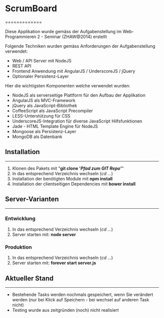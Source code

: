 # ScrumBoard
=============

Diese Applikation wurde gemäss der Aufgabenstellung im Web-Programmieren 2 - Seminar (ZHAW@2014) erstellt

Folgende Techniken wurden gemäss Anforderungen der Aufgabenstellung verwendet: 
- Web / API Server mit NodeJS
- REST API
- Frontend Anwendung mit AngularJS / UnderscoreJS / jQuery
- Optionaler Persistenz-Layer


Hier die wichtigsten Komponenten welche verwendet wurden: 
- NodeJS als serverseitige Plattform für den Aufbau der Applikation
- AngularJS als MVC-Framework
- jQuery als JavaScript-Bibliothek
- CoffeeScript als JavaScript Precompiler
- LESS-Unterstützung für CSS
- UnderscoreJS-Integration für diverse JavaScript Hilfsfunktionen
- Jade - HTML Template Engine für NodeJS
- Mongoose als Persistenz-Layer
- MongoDB als Datenbank


## Installation
------------------
1.  Klonen des Pakets mit "**git clone '*Pfad zum GIT Repo*'**"
2.  In das entsprechend Verzeichnis wechseln (*cd ...*)
3.  Installation der benötigten Module mit **npm install**
4.  Installation der clientseitigen Dependencies mit **bower install**


## Server-Varianten
------------------
### Entwicklung
1.  In das entsprechend Verzeichnis wechseln (*cd ...*)
2.  Server starten mit: **node server**

### Produktion
1.  In das entsprechend Verzeichnis wechseln (*cd ...*)
2.  Server starten mit: **forever start server.js**

## Aktueller Stand
------------------
- Bestehende Tasks werden nochmals gespeichert, wenn Sie verändert werden  (nur bei Klick auf Speichern - bei wechsel auf anderen Task nicht)
- Testing wurde aus zeitgründen (noch) nicht realisiert